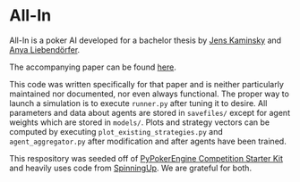 # All-In #

All-In is a poker AI developed for a bachelor thesis by
[Jens Kaminsky](https://github.com/BBBot2015) and
[Anya Liebendörfer](https://github.com/Orpheon).

The accompanying paper can be found
[here](https://github.com/Orpheon/Pokerbot-Thesis/blob/master/Pokerbot_Thesis.pdf).

This code was written specifically for that paper and is neither particularly maintained
nor documented, nor even always functional. The proper way to launch a simulation is
to execute `runner.py` after tuning it to desire. All parameters and data about agents
are stored in `savefiles/` except for agent weights which are stored in `models/`. Plots and strategy
vectors can be computed by executing `plot_existing_strategies.py` and `agent_aggregator.py`
after modification and after agents have been trained.

This respository was seeded off of
[PyPokerEngine Competition Starter Kit](https://github.com/YanickSchraner/pokerchallenge)
and heavily uses code from [SpinningUp](https://github.com/openai/spinningup).
We are grateful for both.
